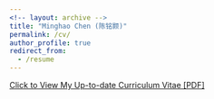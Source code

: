 ```yaml
---
<!-- layout: archive -->
title: "Minghao Chen (陈铭颢)"
permalink: /cv/
author_profile: true
redirect_from:
  - /resume
---
```



[Click to View My Up-to-date Curriculum Vitae [PDF]]()

<!-- <embed src="http://goatman1.github.io/files/Minghao-Chen-CV-FA23.pdf" width="650" height="1800" type='application/pdf'> -->








